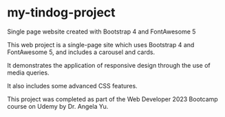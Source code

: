 # my-tindog-project
Single page website created with Bootstrap 4 and FontAwesome 5

This web project is a single-page site which uses Bootstrap 4 and FontAwesome 5, and includes a carousel and cards.

It demonstrates the application of responsive design through the use of media queries.

It also includes some advanced CSS features.

This project was completed as part of the Web Developer 2023 Bootcamp course on Udemy by Dr. Angela Yu.
